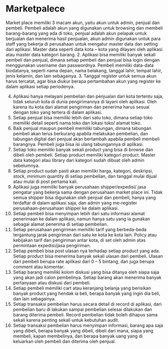 # Marketpalece
Market place memiliki 3 macam akun, yaitu akun untuk admin, penjual dan pembeli. Pembeli adalah
akun yang digunakan untuk browsing dan membeli barang-barang yang ada di toko, penjual adalah akun
pelapak untuk berjualan dan menerima hasil penjualan, akun admin digunakan untuk para staff yang
bekerja di perusahaan untuk mengatur master data dan setting dari aplikasi. Master data seperti data
kota – kota yang dilayani oleh aplikasi atau master data kategori barang.
2. Aplikasi bisa memiliki banyak sekali pembeli dan penjual, dimana setiap pembeli dan penjual bisa
login dengan menggunakan username dan passwordnya. Pembeli memiliki data-data biodatanya,
seperti nama depan, nama belakang, tanggal lahir, tempat lahir, jenis kelamin, dan lain sebagainya.
3. Tanggal register untuk semua akun harus tercatat, agar bisa diukur berapa pertambahan akun yang
register ke dalam aplikasi setiap periodenya.

4. Aplikasi hanya melayani pembelian dan penjualan dari kota tertentu saja, tidak seluruh kota di dunia
pengirimannya di layani oleh aplikasi. Oleh karena itu kota dari alamat pengiriman dan penerima harus
sesuai dengan toko yang tertera di dalam aplikasi.
5. Setiap penjual bisa memiliki lebih dari satu toko, dimana setiap toko memiliki detail seperti nama toko
dan lokasi toko/ alamat toko.
6. Baik penjual maupun pembeli memiliki tabungan, dimana tabungan pembeli akan terus berkurang
apabila melakukan pembelian, dan tabungan digital dari penjual akan bertambah apabila pembeli
membeli barangnya. Pembeli juga bisa isi ulang tabungannya di aplikasi.
7. Setiap toko memiliki banyak sekali product yang bisa di browse dan dibeli oleh pembeli. Setiap
product memiliki kategori product. Master data kategori atau library dari kategori sudah dibuat oleh
admin sebelumnya.
8. Setiap product sudah pasti akan memiliki harga, kategori, deskripsi, stock, minimum quantity di setiap
pembelian, dan tanggal mulai dijual atau mulai di post pertama kali.
9. Aplikasi juga memiliki banyak perusahaan shipper/expedisi/ jasa pengatar yang bekerja sama dengan
perusahaan market place ini. Tidak semua shipper bisa digunakan oleh penjual dan pembeli, hanya yang
terdaftar di dalam aplikasi saja, dan admin yang me-register perusahaan-perusahaan shipper ke dalam
aplikasi.
10. Setiap pembeli bisa menyimpan lebih dari satu informasi alamat penerimaan ke dalam aplikasi,
namun hanya satu yang ia gunakan sebagai alamat penerima di setiap pembelian.
11. Setiap perusahaan pengiriman memiliki tarif yang berbeda-beda tergantung jarak pengiriman dari
satu ke kota ke kota lain. Policy atau kebijakan tarif dan pengiriman antar kota, di set oleh admin atas
permintaan expedisi/jasa pengiriman.
12. Setiap pembeli bisa post ulasan nya terhadap setiap product yang ada. Setiap product bisa menerima
banyak sekali ulasan dari pembeli. Ulasan dari pembeli berupa rate aplikasi dari 0 – 5 bintang, dan juga
berupa comment atau komentar.
13. Setiap barang memiliki kolom diskusi yang bisa ditanya oleh siapa saja yang akan jadi calon
pembelinya. Setiap barang akan menerima banyak pertanyaan atau diskusi dari pembeli.
14. Setiap pembeli memiliki cart atau keranjang belanja yang berisikan banyak product yang hendak ia
beli, berapa banyak yang ingin dia beli, dan lain sebagainya.
15. Setiap transaksi pembelian harus secara detail di record di aplikasi, dari pembelian baru di lakukan
sampai pembelian selesai dilakukan dan barang diterima pembeli. Record pembelian tidak boleh
dihapus sama sekali karena penting sekali untuk kebutuhan audit.
16. Setiap transaksi pembelian harus menyimpan informasi, barang apa saja yang dibeli, berapa banyak
yang dibeli, dibeli dari mana, siapa yang membeli, kapan membelinya, dan berapa banyak uang yang di
keluarkan oleh pembeli dan diterima oleh penjual.
